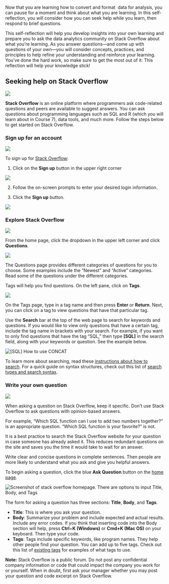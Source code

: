 
Now that you are learning how to convert and format  data for analysis, you can pause for a moment and think about what you are learning. In this self-reflection, you will consider how you can seek help while you learn, then respond to brief questions. 

This self-reflection will help you develop insights into your own learning and prepare you to ask the data analytics community on Stack Overflow about what you’re learning. As you answer questions—and come up with questions of your own—you will consider concepts, practices, and principles to help refine your understanding and reinforce your learning. You’ve done the hard work, so make sure to get the most out of it: This reflection will help your knowledge stick!

## Seeking help on Stack Overflow

![](https://d3c33hcgiwev3.cloudfront.net/imageAssetProxy.v1/BZoPGCbqS32aDxgm6mt9kg_bfbeb57eeb1743938a5041c2251e2ff0_line-y.png?expiry=1628726400000&hmac=nurn1Cg0DU7A41rGaXwqSlRwU4mpWpJsRTqLJUJh-Ac)

**Stack Overflow** is an online platform where programmers ask code-related questions and peers are available to suggest answers. You can ask questions about programming languages such as SQL and R (which you will learn about in Course 7), data tools, and much more. Follow the steps below to get started on Stack Overflow.

### Sign up for an account

![](https://d3c33hcgiwev3.cloudfront.net/imageAssetProxy.v1/oXqvKdjuRRG6rynY7pURbQ_fbf27bd251534df3827331b928074cfe_shortline-y.png?expiry=1628726400000&hmac=UR781h69r3ojIZShKlhjSP165AdGX4mc4KRBXvB3piw)

To sign up for [Stack Overflow](https://stackoverflow.com/):

1. Click on the **Sign up** button in the upper right corner

![](https://d3c33hcgiwev3.cloudfront.net/imageAssetProxy.v1/EsZ09RHcST-GdPUR3Ik_ow_2e6ba9367c4f466da72929b76a381ef1_stackoverflow.png?expiry=1628726400000&hmac=9zXvzsqQwEewoW0Dcd_ioiYvhsmDsRP9ml9x28j9-QI)

2. Follow the on-screen prompts to enter your desired login information.

3. Click the **Sign up** button.

![](https://d3c33hcgiwev3.cloudfront.net/imageAssetProxy.v1/hW6zh1xbQyius4dcWyMomA_efb04536ef404592a201ba0449e20ff1_Screenshot-2021-07-19-2.43.06-AM.png?expiry=1628726400000&hmac=bC76Yf9NmbmXlHtTLIIfReNk5_uPjBoJp7NLwQiBLdc)

### Explore Stack Overflow

![](https://d3c33hcgiwev3.cloudfront.net/imageAssetProxy.v1/oXqvKdjuRRG6rynY7pURbQ_fbf27bd251534df3827331b928074cfe_shortline-y.png?expiry=1628726400000&hmac=UR781h69r3ojIZShKlhjSP165AdGX4mc4KRBXvB3piw)

From the home page, click the dropdown in the upper left corner and click **Questions**.

![](https://d3c33hcgiwev3.cloudfront.net/imageAssetProxy.v1/I2YfY2UpQV2mH2NlKXFdjg_1ff5558e600b4863b39dd90341d419f1_Screenshot-2021-07-19-2.44.14-AM.png?expiry=1628726400000&hmac=ElZcxNdAvj_SZtS4iUng7Ro-PR9hzBRPd3FGXLzxT38)

The Questions page provides different categories of questions for you to choose. Some examples include the “Newest” and “Active” categories. Read some of the questions under the different categories.

Tags will help you find questions. On the left pane, click on **Tags**.

![](https://d3c33hcgiwev3.cloudfront.net/imageAssetProxy.v1/k5XKzGA-RG-VysxgPkRvrA_cc4e5e0ff5d040a596fb81527dd0f7f1_Screenshot-2021-07-19-2.48.42-AM.png?expiry=1628726400000&hmac=nco_AJfDwtyMH7S-x4OFf_YpW5j1hBdwceYa7wkbN-c)

On the Tags page, type in a tag name and then press **Enter** or **Return**. Next, you can click on a tag to view questions that have that particular tag.

Use the **Search** bar at the top of the web page to search for keywords and questions. If you would like to view only questions that have a certain tag, include the tag name in brackets with your search. For example, if you want to only find questions that have the tag “SQL,” then type **[SQL]** in the search field, along with your keywords or question. See the example below.

![[SQL] How to use CONCAT](https://d3c33hcgiwev3.cloudfront.net/imageAssetProxy.v1/TA7BCcCST8GOwQnAkn_BBw_138d13973fd646658e5f80ee39d3d01a_Screen-Shot-2021-01-29-at-16.05.56.png?expiry=1628726400000&hmac=syXcfh07swTcibQ5YSl8vwqYjruxcH1xh5itq8WZ-Ik)

To learn more about searching, read these [instructions about how to search](https://stackoverflow.com/help/searching). For a quick guide on syntax structures, check out this list of [search types and search syntax](https://stackoverflow.com/search). 

### Write your own question

![](https://d3c33hcgiwev3.cloudfront.net/imageAssetProxy.v1/oXqvKdjuRRG6rynY7pURbQ_fbf27bd251534df3827331b928074cfe_shortline-y.png?expiry=1628726400000&hmac=UR781h69r3ojIZShKlhjSP165AdGX4mc4KRBXvB3piw)

When asking a question on Stack Overflow, keep it specific. Don’t use Stack Overflow to ask questions with opinion-based answers. 

For example, “Which SQL function can I use to add two numbers together?” is an appropriate question. “Which SQL function is your favorite?” is not.

It is a best practice to search the Stack Overflow website for your question in case someone has already asked it. This reduces redundant questions on the site and saves you the time it would take to wait for an answer.

Write clear and concise questions in complete sentences. Then people are more likely to understand what you ask and give you helpful answers.

To begin asking a question, click the blue **Ask Question** button on the [home page](https://stackoverflow.com/).

![Screenshot of stack overflow homepage. There are options to input Title, Body, and Tags](https://d3c33hcgiwev3.cloudfront.net/imageAssetProxy.v1/SyYWOs-KQS2mFjrPinEtgg_0e9121f550394af2b1503f042d030d36_DAC5M2L4SR1_StackOverflow.png?expiry=1628726400000&hmac=LBRs5mjUPHMUWLPiPINFbiWhEmjHG5ud9oZRv_u5E7I)

The form for asking a question has three sections: **Title**, **Body**, and **Tags**.

-   **Title**: This is where you ask your question.
-   **Body**: Summarize your problem and include expected and actual results. Include any error codes. If you think that inserting code into the Body section will help, press **Ctrl**+**K (Windows)** or **Cmd+K (Mac OS)** on your keyboard. Then type your code. 
-   **Tags**: Tags include specific keywords, like program names. They help other people find your question. You can add up to five tags. Check out this list of [existing tags](https://stackoverflow.com/tags) for examples of what tags to use. 

**Note:** Stack Overflow is a public forum. Do not post any confidential company information or code that could impact the company you work for or yourself. When in doubt, first ask your manager whether you may post your question and code excerpt on Stack Overflow.